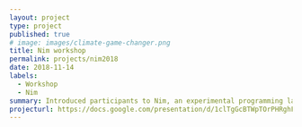```yaml
---
layout: project
type: project
published: true
# image: images/climate-game-changer.png
title: Nim workshop
permalink: projects/nim2018
date: 2018-11-14
labels:
  - Workshop
  - Nim
summary: Introduced participants to Nim, an experimental programming language with advanced metaprogramming and transpilation features. <a href="https://docs.google.com/presentation/d/1clTgGcBTWpTOrPHRghFYBvRAKCex6eZb6hn2Czu02hk/edit?usp=sharing" target="_blank">Slides</a> and <a href="https://github.com/marcolussetti/nim-workshop-2018-code" target="_blank">code samples</a> are available.
projecturl: https://docs.google.com/presentation/d/1clTgGcBTWpTOrPHRghFYBvRAKCex6eZb6hn2Czu02hk/edit?usp=sharing
---
```

